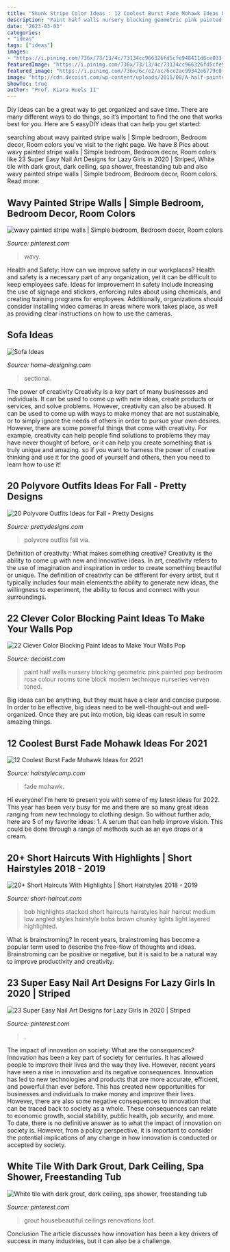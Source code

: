 ```yaml
---
title: "Skunk Stripe Color Ideas : 12 Coolest Burst Fade Mohawk Ideas For 2021"
description: "Paint half walls nursery blocking geometric pink painted pop bedroom rosa colour rooms tone block modern technique nurseries verven toned"
date: "2023-03-03"
categories:
- "ideas"
tags: ["ideas"]
images:
- "https://i.pinimg.com/736x/73/13/4c/73134cc966326fd5cfe948411d6ce033.jpg"
featuredImage: "https://i.pinimg.com/736x/73/13/4c/73134cc966326fd5cfe948411d6ce033.jpg"
featured_image: "https://i.pinimg.com/736x/6c/e2/ac/6ce2ac99342e6779c0ff4beee7defdc0.jpg"
image: "http://cdn.decoist.com/wp-content/uploads/2015/08/A-half-painted-pink-nursery-paired-with-geometric-crib-bedding.jpg"
ShowToc: true
author: "Prof. Kiara Huels II"
---
```



Diy ideas can be a great way to get organized and save time. There are many different ways to do things, so it’s important to find the one that works best for you. Here are 5 easyDIY ideas that can help you get started: 

	

		
searching about wavy painted stripe walls | Simple bedroom, Bedroom decor, Room colors you've visit to the right page. We have 8 Pics about wavy painted stripe walls | Simple bedroom, Bedroom decor, Room colors like 23 Super Easy Nail Art Designs for Lazy Girls in 2020 | Striped, White tile with dark grout, dark ceiling, spa shower, freestanding tub and also wavy painted stripe walls | Simple bedroom, Bedroom decor, Room colors. Read more:
		
    
## Wavy Painted Stripe Walls | Simple Bedroom, Bedroom Decor, Room Colors

<img loading=lazy src="https://i.pinimg.com/736x/73/13/4c/73134cc966326fd5cfe948411d6ce033.jpg" onerror="this.onerror=null;this.src='https://tse4.mm.bing.net/th?id=OIP.fGyTdZyu8NWNEmULVl5MzAHaFd&amp;pid=15.1';" alt="wavy painted stripe walls | Simple bedroom, Bedroom decor, Room colors">

_Source: pinterest.com_

>wavy. 

	

Health and Safety: How can we improve safety in our workplaces?
Health and safety is a necessary part of any organization, yet it can be difficult to keep employees safe. Ideas for improvement in safety include increasing the use of signage and stickers, enforcing rules about using chemicals, and creating training programs for employees. Additionally, organizations should consider installing video cameras in areas where work takes place, as well as providing clear instructions on how to use the cameras.

    
## Sofa Ideas

<img loading=lazy src="http://cdn.home-designing.com/wp-content/uploads/2012/10/Red-sofa.jpeg" onerror="this.onerror=null;this.src='https://tse3.mm.bing.net/th?id=OIP.UQPY43_PF8bDFODZlo8GHAHaFR&amp;pid=15.1';" alt="Sofa Ideas">

_Source: home-designing.com_

>sectional. 

	

The power of creativity
Creativity is a key part of many businesses and individuals. It can be used to come up with new ideas, create products or services, and solve problems. However, creativity can also be abused. It can be used to come up with ways to make money that are not sustainable, or to simply ignore the needs of others in order to pursue your own desires. However, there are some powerful things that come with creativity. For example, creativity can help people find solutions to problems they may have never thought of before, or it can help you create something that is truly unique and amazing. so if you want to harness the power of creative thinking and use it for the good of yourself and others, then you need to learn how to use it!

    
## 20 Polyvore Outfits Ideas For Fall - Pretty Designs

<img loading=lazy src="https://www.prettydesigns.com/wp-content/uploads/2015/09/20-polyvore-outfits-ideas-for-fall9.jpg" onerror="this.onerror=null;this.src='https://tse4.mm.bing.net/th?id=OIP.tZCPhBDWFfLt9swD0yR-iQHaL-&amp;pid=15.1';" alt="20 Polyvore Outfits Ideas for Fall - Pretty Designs">

_Source: prettydesigns.com_

>polyvore outfits fall via. 

	

Definition of creativity: What makes something creative?
Creativity is the ability to come up with new and innovative ideas. In art, creativity refers to the use of imagination and inspiration in order to create something beautiful or unique. The definition of creativity can be different for every artist, but it typically includes four main elements:the ability to generate new ideas, the willingness to experiment, the ability to focus and connect with your surroundings.

    
## 22 Clever Color Blocking Paint Ideas To Make Your Walls Pop

<img loading=lazy src="http://cdn.decoist.com/wp-content/uploads/2015/08/A-half-painted-pink-nursery-paired-with-geometric-crib-bedding.jpg" onerror="this.onerror=null;this.src='https://tse4.mm.bing.net/th?id=OIP.bMiv2d7bPHuzY926Z-UN1wHaLH&amp;pid=15.1';" alt="22 Clever Color Blocking Paint Ideas to Make Your Walls Pop">

_Source: decoist.com_

>paint half walls nursery blocking geometric pink painted pop bedroom rosa colour rooms tone block modern technique nurseries verven toned. 

	

Big ideas can be anything, but they must have a clear and concise purpose. In order to be effective, big ideas need to be well-thought-out and well-organized. Once they are put into motion, big ideas can result in some amazing things.

    
## 12 Coolest Burst Fade Mohawk Ideas For 2021

<img loading=lazy src="https://hairstylecamp.com/wp-content/uploads/burst-fade-mohawk-1-1.jpg" onerror="this.onerror=null;this.src='https://tse4.mm.bing.net/th?id=OIP.Y1mJkgiFqKbGYKu7_jjR9wHaHn&amp;pid=15.1';" alt="12 Coolest Burst Fade Mohawk Ideas for 2021">

_Source: hairstylecamp.com_

>fade mohawk. 

	

Hi everyone! I’m here to present you with some of my latest ideas for 2022. This year has been very busy for me and there are so many great ideas ranging from new technology to clothing design. So without further ado, here are 5 of my favorite ideas: 1. A serum that can help improve vision. This could be done through a range of methods such as an eye drops or a cream. 
    
## 20+ Short Haircuts With Highlights | Short Hairstyles 2018 - 2019

<img loading=lazy src="http://www.short-haircut.com/wp-content/uploads/2017/04/11.Short-Haircut-with-Highlights.jpg" onerror="this.onerror=null;this.src='https://tse2.mm.bing.net/th?id=OIP.HFGbaQ7CoY-06RTMy89ZPgHaMR&amp;pid=15.1';" alt="20+ Short Haircuts With Highlights | Short Hairstyles 2018 - 2019">

_Source: short-haircut.com_

>bob highlights stacked short haircuts hairstyles hair haircut medium low angled styles hairstyle bobs brown chunky lights light layered highlighted. 

	

What is brainstroming?
In recent years, brainstroming has become a popular term used to describe the free-flow of thoughts and ideas. Brainstroming can be positive or negative, but it is said to be a natural way to improve productivity and creativity.

    
## 23 Super Easy Nail Art Designs For Lazy Girls In 2020 | Striped

<img loading=lazy src="https://i.pinimg.com/736x/46/31/9b/46319baaea001b28e3e9eba74362e601.jpg" onerror="this.onerror=null;this.src='https://tse4.mm.bing.net/th?id=OIP.FZK7ixDNziIvtlYu39wYLQHaLc&amp;pid=15.1';" alt="23 Super Easy Nail Art Designs for Lazy Girls in 2020 | Striped">

_Source: pinterest.com_

>. 

	

The impact of innovation on society: What are the consequences?
Innovation has been a key part of society for centuries. It has allowed people to improve their lives and the way they live. However, recent years have seen a rise in innovation and its negative consequences. Innovation has led to new technologies and products that are more accurate, efficient, and powerful than ever before. This has created new opportunities for businesses and individuals to make money and improve their lives. However, there are also some negative consequences to innovation that can be traced back to society as a whole. These consequences can relate to economic growth, social stability, public health, job security, and more. To date, there is no definitive answer as to what the impact of innovation on society is. However, from a policy perspective, it is important to consider the potential implications of any change in how innovation is conducted or accepted by society.

    
## White Tile With Dark Grout, Dark Ceiling, Spa Shower, Freestanding Tub

<img loading=lazy src="https://i.pinimg.com/736x/6c/e2/ac/6ce2ac99342e6779c0ff4beee7defdc0.jpg" onerror="this.onerror=null;this.src='https://tse2.mm.bing.net/th?id=OIP.12u9V81-gnvSUbLyREkGkgHaLH&amp;pid=15.1';" alt="White tile with dark grout, dark ceiling, spa shower, freestanding tub">

_Source: pinterest.com_

>grout housebeautiful ceilings renovations loof. 

	

Conclusion
The article discusses how innovation has been a key drivers of success in many industries, but it can also be a challenge.

